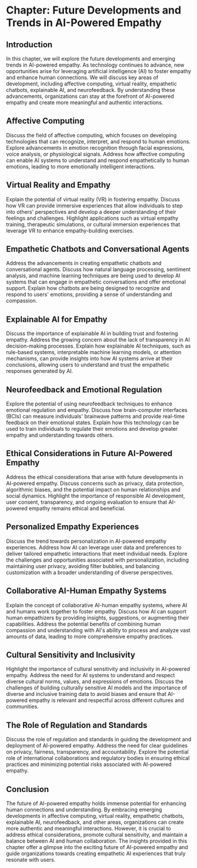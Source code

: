 Chapter: Future Developments and Trends in AI-Powered Empathy
=============================================================

Introduction
------------

In this chapter, we will explore the future developments and emerging trends in AI-powered empathy. As technology continues to advance, new opportunities arise for leveraging artificial intelligence (AI) to foster empathy and enhance human connections. We will discuss key areas of development, including affective computing, virtual reality, empathetic chatbots, explainable AI, and neurofeedback. By understanding these advancements, organizations can stay at the forefront of AI-powered empathy and create more meaningful and authentic interactions.

Affective Computing
-------------------

Discuss the field of affective computing, which focuses on developing technologies that can recognize, interpret, and respond to human emotions. Explore advancements in emotion recognition through facial expressions, voice analysis, or physiological signals. Address how affective computing can enable AI systems to understand and respond empathetically to human emotions, leading to more emotionally intelligent interactions.

Virtual Reality and Empathy
---------------------------

Explain the potential of virtual reality (VR) in fostering empathy. Discuss how VR can provide immersive experiences that allow individuals to step into others' perspectives and develop a deeper understanding of their feelings and challenges. Highlight applications such as virtual empathy training, therapeutic simulations, or cultural immersion experiences that leverage VR to enhance empathy-building exercises.

Empathetic Chatbots and Conversational Agents
---------------------------------------------

Address the advancements in creating empathetic chatbots and conversational agents. Discuss how natural language processing, sentiment analysis, and machine learning techniques are being used to develop AI systems that can engage in empathetic conversations and offer emotional support. Explain how chatbots are being designed to recognize and respond to users' emotions, providing a sense of understanding and compassion.

Explainable AI for Empathy
--------------------------

Discuss the importance of explainable AI in building trust and fostering empathy. Address the growing concern about the lack of transparency in AI decision-making processes. Explain how explainable AI techniques, such as rule-based systems, interpretable machine learning models, or attention mechanisms, can provide insights into how AI systems arrive at their conclusions, allowing users to understand and trust the empathetic responses generated by AI.

Neurofeedback and Emotional Regulation
--------------------------------------

Explore the potential of using neurofeedback techniques to enhance emotional regulation and empathy. Discuss how brain-computer interfaces (BCIs) can measure individuals' brainwave patterns and provide real-time feedback on their emotional states. Explain how this technology can be used to train individuals to regulate their emotions and develop greater empathy and understanding towards others.

Ethical Considerations in Future AI-Powered Empathy
---------------------------------------------------

Address the ethical considerations that arise with future developments in AI-powered empathy. Discuss concerns such as privacy, data protection, algorithmic biases, and the potential impact on human relationships and social dynamics. Highlight the importance of responsible AI development, user consent, transparency, and ongoing evaluation to ensure that AI-powered empathy remains ethical and beneficial.

Personalized Empathy Experiences
--------------------------------

Discuss the trend towards personalization in AI-powered empathy experiences. Address how AI can leverage user data and preferences to deliver tailored empathetic interactions that meet individual needs. Explore the challenges and opportunities associated with personalization, including maintaining user privacy, avoiding filter bubbles, and balancing customization with a broader understanding of diverse perspectives.

Collaborative AI-Human Empathy Systems
--------------------------------------

Explain the concept of collaborative AI-human empathy systems, where AI and humans work together to foster empathy. Discuss how AI can support human empathizers by providing insights, suggestions, or augmenting their capabilities. Address the potential benefits of combining human compassion and understanding with AI's ability to process and analyze vast amounts of data, leading to more comprehensive empathy practices.

Cultural Sensitivity and Inclusivity
------------------------------------

Highlight the importance of cultural sensitivity and inclusivity in AI-powered empathy. Address the need for AI systems to understand and respect diverse cultural norms, values, and expressions of emotions. Discuss the challenges of building culturally sensitive AI models and the importance of diverse and inclusive training data to avoid biases and ensure that AI-powered empathy is relevant and respectful across different cultures and communities.

The Role of Regulation and Standards
------------------------------------

Discuss the role of regulation and standards in guiding the development and deployment of AI-powered empathy. Address the need for clear guidelines on privacy, fairness, transparency, and accountability. Explore the potential role of international collaborations and regulatory bodies in ensuring ethical practices and minimizing potential risks associated with AI-powered empathy.

Conclusion
----------

The future of AI-powered empathy holds immense potential for enhancing human connections and understanding. By embracing emerging developments in affective computing, virtual reality, empathetic chatbots, explainable AI, neurofeedback, and other areas, organizations can create more authentic and meaningful interactions. However, it is crucial to address ethical considerations, promote cultural sensitivity, and maintain a balance between AI and human collaboration. The insights provided in this chapter offer a glimpse into the exciting future of AI-powered empathy and guide organizations towards creating empathetic AI experiences that truly resonate with users.
